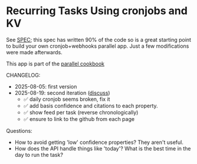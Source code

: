 # Recurring Tasks Using cronjobs and KV

See [SPEC](SPEC.md); this spec has written 90% of the code so is a great starting point to build your own cronjob+webhooks parallel app. Just a few modifications were made afterwards.

This app is part of the [parallel cookbook](https://github.com/parallel-web/parallel-cookbook)

CHANGELOG:

- 2025-08-05: first version
- 2025-08-19: second iteration ([discuss](https://x.com/janwilmake/status/1957705885767331987))
  - ✅ daily cronjob seems broken, fix it
  - ✅ add basis confidence and citations to each property.
  - ✅ show feed per task (reverse chronologically)
  - ✅ ensure to link to the github from each page

Questions:

- How to avoid getting 'low' confidence properties? They aren't useful.
- How does the API handle things like 'today'? What is the best time in the day to run the task?
